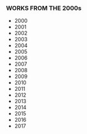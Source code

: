 ### WORKS FROM THE 2000s
* 2000
* 2001
* 2002
* 2003
* 2004
* 2005
* 2006
* 2007
* 2008
* 2009
* 2010
* 2011
* 2012
* 2013
* 2014
* 2015
* 2016
* 2017
